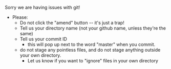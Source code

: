 Sorry we are having issues with git!

* Please:
	* Do not click the "amend" button -- it's just a trap!
	* Tell us your directory name (not your github name, unless they're the same)
	* Tell us your commit ID
		* this will pop up next to the word "master" when you commit.
	* do not stage any pointless files, and do not stage anything outside your own directory.
		* Let us know if you want to "ignore" files in your own directory

